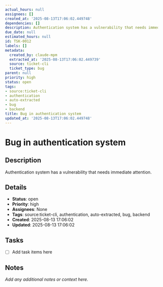 ```yaml
---
actual_hours: null
assignees: []
created_at: '2025-08-13T17:06:02.449748'
dependencies: []
description: Authentication system has a vulnerability that needs immediate attention.
due_date: null
estimated_hours: null
id: TSK-0012
labels: []
metadata:
  created_by: claude-mpm
  extracted_at: '2025-08-13T17:06:02.449739'
  source: ticket-cli
  ticket_type: bug
parent: null
priority: high
status: open
tags:
- source:ticket-cli
- authentication
- auto-extracted
- bug
- backend
title: Bug in authentication system
updated_at: '2025-08-13T17:06:02.449748'
---
```


# Bug in authentication system

## Description
Authentication system has a vulnerability that needs immediate attention.

## Details
- **Status**: open
- **Priority**: high
- **Assignees**: None
- **Tags**: source:ticket-cli, authentication, auto-extracted, bug, backend
- **Created**: 2025-08-13 17:06:02
- **Updated**: 2025-08-13 17:06:02

## Tasks
- [ ] Add task items here

## Notes
_Add any additional notes or context here._
